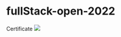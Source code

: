 # fullStack-open-2022
Certificate
![](https://studies.cs.helsinki.fi/stats/api/certificate/fullstackopen/en/89e9a5e3c2912c14e9224f261995cea2a)
